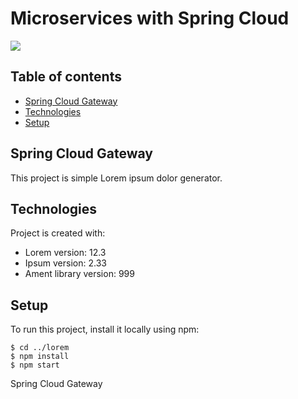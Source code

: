 # Microservices with Spring Cloud

<kbd>
  <img src="https://i.stack.imgur.com/CtiyS.png">
</kbd>


## Table of contents
* [Spring Cloud Gateway](#spring-cloud-gateway)
* [Technologies](#technologies)
* [Setup](#setup)

## Spring Cloud Gateway
This project is simple Lorem ipsum dolor generator.
	
## Technologies
Project is created with:
* Lorem version: 12.3
* Ipsum version: 2.33
* Ament library version: 999
	
## Setup
To run this project, install it locally using npm:

```
$ cd ../lorem
$ npm install
$ npm start
```
Spring Cloud Gateway
